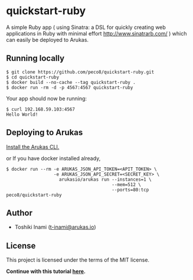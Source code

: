 # quickstart-ruby
A simple Ruby app ( using Sinatra: a DSL for quickly creating web applications in Ruby with minimal effort http://www.sinatrarb.com/ ) which can easily be deployed to Arukas.

## Running locally

```
$ git clone https://github.com/peco8/quickstart-ruby.git
$ cd quickstart-ruby
$ docker build --no-cache --tag quickstart-ruby .
$ docker run -rm -d -p 4567:4567 quickstart-ruby
```

Your app should now be running:

```
$ curl 192.168.59.103:4567
Hello World!
```

## Deploying to Arukas

[Install the Arukas CLI.](https://github.com/arukasio/cli)

or If you have docker installed already,
```
$ docker run --rm -e ARUKAS_JSON_API_TOKEN=<APIT_TOKEN> \
                  -e ARUKAS_JSON_API_SECRET=<SECRET_KEY> \
                    arukasio/arukas run --instances=1 \
                                        --mem=512 \
                                        --ports=80:tcp peco8/quickstart-ruby
```
## Author

* Toshiki Inami (<t-inami@arukas.io>)

## License

This project is licensed under the terms of the MIT license.

**Continue with this tutorial [here](/).**
